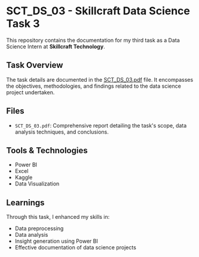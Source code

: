 # SCT_DS_03 - Skillcraft Data Science Task 3

This repository contains the documentation for my third task as a Data Science Intern at **Skillcraft Technology**.

##  Task Overview

The task details are documented in the [SCT_DS_03.pdf](https://github.com/GollaSanthosh123/SCT_DS_03/blob/main/SCT_DS_03.pdf) file. It encompasses the objectives, methodologies, and findings related to the data science project undertaken.

##  Files

- `SCT_DS_03.pdf`: Comprehensive report detailing the task's scope, data analysis techniques, and conclusions.

##  Tools & Technologies

- Power BI
- Excel
- Kaggle
- Data Visualization

##  Learnings

Through this task, I enhanced my skills in:
- Data preprocessing
- Data analysis
- Insight generation using Power BI
- Effective documentation of data science projects
